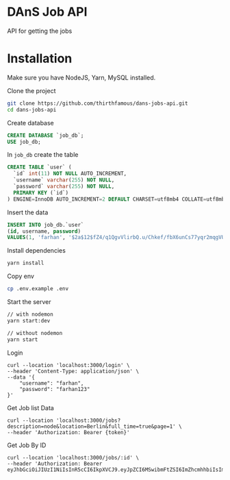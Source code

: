 # DAnS Job API

API for getting the jobs

# Installation

Make sure you have NodeJS, Yarn, MySQL installed.

Clone the project 

```bash
git clone https://github.com/thirthfamous/dans-jobs-api.git
cd dans-jobs-api
```

Create database

```sql
CREATE DATABASE `job_db`;
USE job_db;
```

In `job_db` create the table

```sql
CREATE TABLE `user` (
  `id` int(11) NOT NULL AUTO_INCREMENT,
  `username` varchar(255) NOT NULL,
  `password` varchar(255) NOT NULL,
  PRIMARY KEY (`id`)
) ENGINE=InnoDB AUTO_INCREMENT=2 DEFAULT CHARSET=utf8mb4 COLLATE=utf8mb4_general_ci;
```

Insert the data 

```sql
INSERT INTO job_db.`user`
(id, username, password)
VALUES(1, 'farhan', '$2a$12$fZ4/q1QgvVlirbQ.u/Chkef/fbX6unCs77yqr2mqgVUP9DRiDIG7u');
```

Install dependencies

```bash
yarn install
```

Copy env

```bash
cp .env.example .env
```

Start the server
```bash
// with nodemon
yarn start:dev

// without nodemon
yarn start
```

Login

```curl
curl --location 'localhost:3000/login' \
--header 'Content-Type: application/json' \
--data '{
    "username": "farhan",
    "password": "farhan123"
}'
```

Get Job list Data

```curl
curl --location 'localhost:3000/jobs?description=node&location=Berlin&full_time=true&page=1' \
--header 'Authorization: Bearer {token}'
```

Get Job By ID

```curl
curl --location 'localhost:3000/jobs/:id' \
--header 'Authorization: Bearer eyJhbGciOiJIUzI1NiIsInR5cCI6IkpXVCJ9.eyJpZCI6MSwibmFtZSI6ImZhcmhhbiIsImlhdCI6MTY3OTM3NTYxOX0.JanbaAkVGaWxbk0Gr0ERtY8H_TuxD4AauSNpdu_opN4'
```